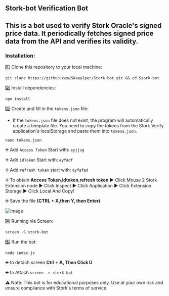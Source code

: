 

## Stork-bot Verification Bot

## This is a bot used to verify Stork Oracle's signed price data. It periodically fetches signed price data from the API and verifies its validity.

### Installation:

1️⃣  Clone this repository to your local machine:
```
git clone https://github.com/SKaaalper/Stork-bot.git && cd Stork-bot
```

2️⃣ Install dependencies:
```
npm install
```

3️⃣  Create and fill in the `tokens.json` file:
- If the `tokens.json` file does not exist, the program will automatically create a template file. You need to copy the tokens from the Stork Verify application's localStorage and paste them into `tokens.json`.
```
nano tokens.json
```
 ➕ Add `Access Token` Start with: `eyjjug`
 
 ➕ Add `idToken` Start with: `eyfadf`
 
 ➕ Add `refresh token` start with: `eyfafad`
 
 ➕ To obtain **Access Token**,**idtoken**,**refresh token** ▶️ Click Mouse 2 Stork Extension node ▶️ Click Inspect ▶️ Click Application ▶️ Click Extension Storage ▶️ Click Local And Copy!
 
 ➕ Save the file **(CTRL + X,then Y, then Enter)**

![image](https://github.com/user-attachments/assets/0351ab1a-9f1d-472b-ad76-6354b21bd85a)

4️⃣ Running via Screen:
```
screen -S stork-bot
```

5️⃣ Run the bot:
```
node index.js
```
➕ to detach screen **Ctrl + A, Then Click D**

➕ to Attach `screen -r stork-bot`


⚠️ Note:
This bot is for educational purposes only. Use at your own risk and ensure compliance with Stork's terms of service.
